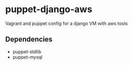 puppet-django-aws
=================

Vagrant and puppet config for a django VM with aws tools

Dependencies
------------

* puppet-stdlib
* puppet-mysql

